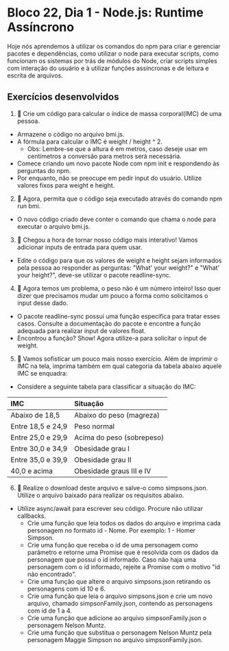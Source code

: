 # Bloco 22, Dia 1 - Node.js: Runtime Assíncrono

Hoje nós aprendemos à utilizar os comandos do npm para criar e gerenciar pacotes e dependências, como utilizar o node para executar scripts, como funcionam os sistemas por trás de módulos do Node, criar scripts simples com interação do usuário e à utilizar funções assíncronas e de leitura e escrita de arquivos.

## Exercícios desenvolvidos

1. 🚀 Crie um código para calcular o índice de massa corporal(IMC) de uma pessoa.

- Armazene o código no arquivo bmi.js.
- A fórmula para calcular o IMC é weight / height ^ 2.
  - Obs: Lembre-se que a altura é em metros, caso deseje usar em centímetros a conversão para metros será necessária.
- Comece criando um novo pacote Node com npm init e respondendo às perguntas do npm.
- Por enquanto, não se preocupe em pedir input do usuário. Utilize valores fixos para weight e height.

2. 🚀 Agora, permita que o código seja executado através do comando npm run bmi.

- O novo código criado deve conter o comando que chama o node para executar o arquivo bmi.js.

3. 🚀 Chegou a hora de tornar nosso código mais interativo! Vamos adicionar inputs de entrada para quem usar.

- Edite o código para que os valores de weight e height sejam informados pela pessoa ao responder as perguntas: "What' your weight?" e "What' your height?", deve-se utilizar o pacote readline-sync.

4. 🚀 Agora temos um problema, o peso não é um número inteiro! Isso quer dizer que precisamos mudar um pouco a forma como solicitamos o input desse dado.

- O pacote readline-sync possui uma função específica para tratar esses casos. Consulte a documentação do pacote e encontre a função adequada para realizar input de valores float.
- Encontrou a função? Show! Agora utilize-a para solicitar o input de weight.

5. 🚀 Vamos sofisticar um pouco mais nosso exercício. Além de imprimir o IMC na tela, imprima também em qual categoria da tabela abaixo aquele IMC se enquadra:

- Considere a seguinte tabela para classificar a situação do IMC:
<table>
          <thead>
            <tr>
              <th style="text-align: left;">
IMC              </th>
              <th style="text-align: left;">
Situação              </th>
            </tr>
          </thead>
          <tbody>
            <tr>
              <td style="text-align: left;">
Abaixo de 18,5              </td>
              <td style="text-align: left;">
Abaixo do peso (magreza)              </td>
            </tr>
            <tr>
              <td style="text-align: left;">
Entre 18,5 e 24,9              </td>
              <td style="text-align: left;">
Peso normal              </td>
            </tr>
            <tr>
              <td style="text-align: left;">
Entre 25,0 e 29,9              </td>
              <td style="text-align: left;">
Acima do peso (sobrepeso)              </td>
            </tr>
            <tr>
              <td style="text-align: left;">
Entre 30,0 e 34,9              </td>
              <td style="text-align: left;">
Obesidade grau I              </td>
            </tr>
            <tr>
              <td style="text-align: left;">
Entre 35,0 e 39,9              </td>
              <td style="text-align: left;">
Obesidade grau II              </td>
            </tr>
            <tr>
              <td style="text-align: left;">
40,0 e acima              </td>
              <td style="text-align: left;">
Obesidade graus III e IV              </td>
            </tr>
          </tbody>
        </table>


6. 🚀 Realize o download deste arquivo e salve-o como simpsons.json. Utilize o arquivo baixado para realizar os requisitos abaixo.

- Utilize async/await para escrever seu código. Procure não utilizar callbacks.
  - Crie uma função que leia todos os dados do arquivo e imprima cada personagem no formato id - Nome. Por exemplo: 1 - Homer Simpson.
  - Crie uma função que receba o id de uma personagem como parâmetro e retorne uma Promise que é resolvida com os dados da personagem que possui o id informado. Caso não haja uma personagem com o id informado, rejeite a Promise com o motivo "id não encontrado".
  - Crie uma função que altere o arquivo simpsons.json retirando os personagens com id 10 e 6.
  - Crie uma função que leia o arquivo simpsons.json e crie um novo arquivo, chamado simpsonFamily.json, contendo as personagens com id de 1 a 4.
  - Crie uma função que adicione ao arquivo simpsonFamily.json o personagem Nelson Muntz.
  - Crie uma função que substitua o personagem Nelson Muntz pela personagem Maggie Simpson no arquivo simpsonFamily.json.
